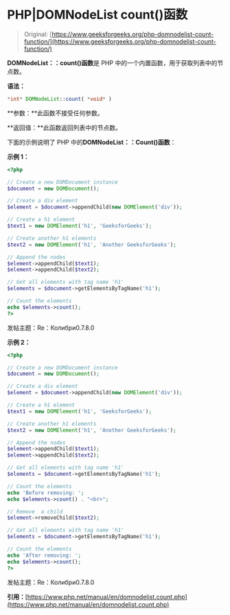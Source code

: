 # PHP|DOMNodeList count()函数

> Original: [https://www.geeksforgeeks.org/php-domnodelist-count-function/](https://www.geeksforgeeks.org/php-domnodelist-count-function/)

**DOMNodeList：：count()函数**是 PHP 中的一个内置函数，用于获取列表中的节点数。

**语法：**

```php
*int* DOMNodeList::count( *void* )
```

**参数：**此函数不接受任何参数。

**返回值：**此函数返回列表中的节点数。

下面的示例说明了 PHP 中的**DOMNodeList：：Count()函数**：

**示例 1：**

```php
<?php

// Create a new DOMDocument instance
$document = new DOMDocument();

// Create a div element
$element = $document->appendChild(new DOMElement('div'));

// Create a h1 element
$text1 = new DOMElement('h1', 'GeeksforGeeks');

// Create another h1 elements
$text2 = new DOMElement('h1', 'Another GeeksforGeeks');

// Append the nodes
$element->appendChild($text1);
$element->appendChild($text2);

// Get all elements with tag name 'h1'
$elements = $document->getElementsByTagName('h1');

// Count the elements
echo $elements->count();
?>
```

发帖主题：Re：Колибри0.7.8.0

**示例 2：**

```php
<?php

// Create a new DOMDocument instance
$document = new DOMDocument();

// Create a div element
$element = $document->appendChild(new DOMElement('div'));

// Create a h1 element
$text1 = new DOMElement('h1', 'GeeksforGeeks');

// Create another h1 elements
$text2 = new DOMElement('h1', 'Another GeeksforGeeks');

// Append the nodes
$element->appendChild($text1);
$element->appendChild($text2);

// Get all elements with tag name 'h1'
$elements = $document->getElementsByTagName('h1');

// Count the elements
echo 'Before removing: ';
echo $elements->count() . "<br>";

// Remove  a child
$element->removeChild($text2);

// Get all elements with tag name 'h1'
$elements = $document->getElementsByTagName('h1');

// Count the elements
echo 'After removing: ';
echo $elements->count();
?>
```

发帖主题：Re：Колибри0.7.8.0

**引用：**[https://www.php.net/manual/en/domnodelist.count.php](https://www.php.net/manual/en/domnodelist.count.php)